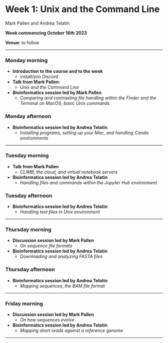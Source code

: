 # Week 1: Unix and the Command Line

Mark Pallen and Andrea Telatin

**Week commencing October 16th 2023**

**Venue:** to follow

***

### Monday morning

- **Introduction to the course and to the week**
  -  install/join Discord
- **Talk from Mark Pallen**:
  -  _Unix and the Command Line_
- **Bioinformatics session led by Mark Pallen**
  -  _Comparing and contrasting file handling within the Finder and the Terminal on MacOS; basic Unix commands_

### Monday afternoon

- **Bioinformatics session led by Andrea Telatin**
  -  _Installing programs, setting up your Mac, and handling Conda environments_
***
### Tuesday morning

- **Talk from Mark Pallen**
  -  _CLIMB, the cloud, and virtual notebook servers_
- **Bioinformatics session led by Andrea Telatin**
  -  _Handling files and commands within the Jupyter Hub environment_

### Tuesday afternoon

- **Bioinformatics session led by Andrea Telatin**
  -  _Handling text files in Unix environment_
***
### Thursday morning

- **Discussion session led by Mark Pallen**
  -  _On sequence file formats_
- **Bioinformatics session led by Andrea Telatin**
  -  _Downloading and analyzing FASTA files_

### Thursday afternoon

- **Bioinformatics session led by Andrea Telatin**
  -  _Mapping sequences, the BAM file format_
***
### Friday morning

- **Discussion session led by Mark Pallen**
  -  _On how sequences evolve_
- **Bioinformatics session led by Andrea Telatin**
  -  _Mapping short reads against a reference genome_
***
